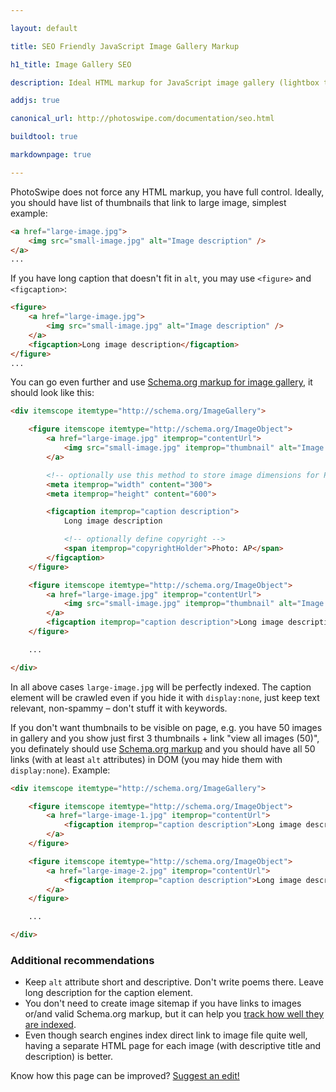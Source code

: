 ```yaml
---

layout: default

title: SEO Friendly JavaScript Image Gallery Markup

h1_title: Image Gallery SEO

description: Ideal HTML markup for JavaScript image gallery (lightbox type).

addjs: true

canonical_url: http://photoswipe.com/documentation/seo.html

buildtool: true

markdownpage: true

---
```


PhotoSwipe does not force any HTML markup, you have full control. Ideally, you should have list of thumbnails that link to large image, simplest example:

```html
<a href="large-image.jpg">
    <img src="small-image.jpg" alt="Image description" />
</a>
...
```

If you have long caption that doesn't fit in `alt`, you may use `<figure>` and `<figcaption>`:

```html
<figure>
	<a href="large-image.jpg">
	    <img src="small-image.jpg" alt="Image description" />
	</a>
	<figcaption>Long image description</figcaption>
</figure>
...
```

You can go even further and use [Schema.org markup for image gallery](http://schema.org/ImageGallery), it should look like this:

```html
<div itemscope itemtype="http://schema.org/ImageGallery">

	<figure itemscope itemtype="http://schema.org/ImageObject">
		<a href="large-image.jpg" itemprop="contentUrl">
		    <img src="small-image.jpg" itemprop="thumbnail" alt="Image description" />
		</a>

		<!-- optionally use this method to store image dimensions for PhotoSwipe -->
		<meta itemprop="width" content="300">
		<meta itemprop="height" content="600">

		<figcaption itemprop="caption description">
			Long image description

			<!-- optionally define copyright -->
			<span itemprop="copyrightHolder">Photo: AP</span>
		</figcaption>
	</figure>

	<figure itemscope itemtype="http://schema.org/ImageObject">
		<a href="large-image.jpg" itemprop="contentUrl">
		    <img src="small-image.jpg" itemprop="thumbnail" alt="Image description" />
		</a>
		<figcaption itemprop="caption description">Long image description</figcaption>
	</figure>

	...

</div>
```

In all above cases `large-image.jpg` will be perfectly indexed. The caption element will be crawled even if you hide it with `display:none`, just keep text relevant, non-spammy &ndash; don't stuff it with keywords.

If you don't want thumbnails to be visible on page, e.g. you have 50 images in gallery and you show just first 3 thumbnails + link "view all images (50)", you definately should use [Schema.org markup](http://schema.org/ImageGallery) and you should have all 50 links (with at least `alt` attributes) in DOM (you may hide them with `display:none`). Example:

```html
<div itemscope itemtype="http://schema.org/ImageGallery">

	<figure itemscope itemtype="http://schema.org/ImageObject">
		<a href="large-image-1.jpg" itemprop="contentUrl">
		    <figcaption itemprop="caption description">Long image description 1</figcaption>
		</a>
	</figure>

	<figure itemscope itemtype="http://schema.org/ImageObject">
		<a href="large-image-2.jpg" itemprop="contentUrl">
		    <figcaption itemprop="caption description">Long image description 2</figcaption>
		</a>
	</figure>

	...

</div>
```

### Additional recommendations

- Keep `alt` attribute short and descriptive. Don't write poems there. Leave long description for the caption element.
- You don't need to create image sitemap if you have links to images or/and valid Schema.org markup, but it can help you [track how well they are indexed](http://webmasters.stackexchange.com/a/5151).
- Even though search engines index direct link to image file quite well, having a separate HTML page for each image (with descriptive title and description) is better.

Know how this page can be improved? [Suggest an edit!](https://github.com/dimsemenov/PhotoSwipe/blob/master/website/documentation/seo.md)






